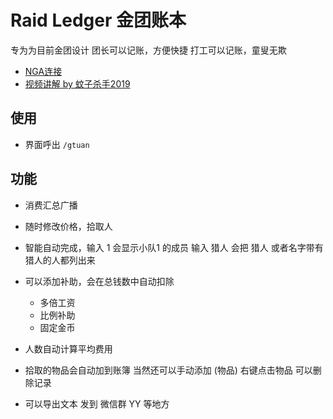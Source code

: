 # Raid Ledger 金团账本

专为为目前金团设计
团长可以记账，方便快捷
打工可以记账，童叟无欺

 * [NGA连接](https://bbs.nga.cn/read.php?tid=18961750)
 * [视频讲解 by 蚊子杀手2019](https://www.bilibili.com/video/av74639786/)

## 使用

 * 界面呼出 `/gtuan`

## 功能

 * 消费汇总广播
 * 随时修改价格，拾取人
 * 智能自动完成，输入 1 会显示小队1 的成员 输入 猎人 会把 猎人 或者名字带有猎人的人都列出来
 * 可以添加补助，会在总钱数中自动扣除
   
   * 多倍工资
   * 比例补助
   * 固定金币
   
 * 人数自动计算平均费用
 * 拾取的物品会自动加到账簿 当然还可以手动添加 (物品) 右键点击物品 可以删除记录
 * 可以导出文本 发到 微信群 YY 等地方

